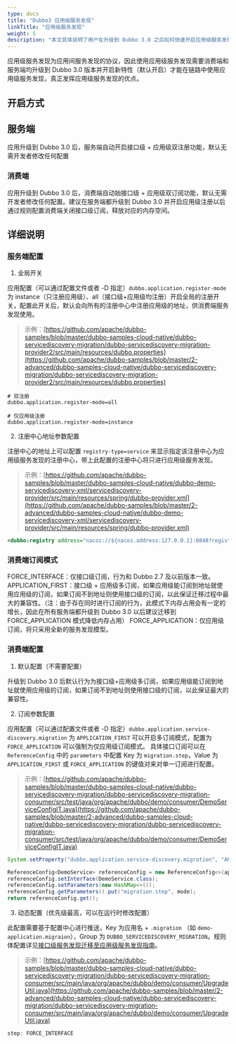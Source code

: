 ```yaml
---
type: docs
title: "Dubbo3 应用级服务发现"
linkTitle: "应用级服务发现"
weight: 5
description: "本文具体说明了用户在升级到 Dubbo 3.0 之后如何快速开启应用级服务发现新特性。"
---
```


应用级服务发现为应用间服务发现的协议，因此使用应用级服务发现需要消费端和服务端均升级到 Dubbo 3.0 版本并开启新特性（默认开启）才能在链路中使用应用级服务发现，真正发挥应用级服务发现的优点。
## 开启方式
## 服务端
应用升级到 Dubbo 3.0 后，服务端自动开启接口级 + 应用级双注册功能，默认无需开发者修改任何配置

### 消费端
应用升级到 Dubbo 3.0 后，消费端自动始接口级 + 应用级双订阅功能，默认无需开发者修改任何配置。建议在服务端都升级到 Dubbo 3.0 并开启应用级注册以后通过规则配置消费端关闭接口级订阅，释放对应的内存空间。

## 详细说明
### 服务端配置

1. 全局开关

应用配置（可以通过配置文件或者 -D 指定）`dubbo.application.register-mode` 为 instance（只注册应用级）、all（接口级+应用级均注册）开启全局的注册开关，配置此开关后，默认会向所有的注册中心中注册应用级的地址，供消费端服务发现使用。
> 示例：[https://github.com/apache/dubbo-samples/blob/master/dubbo-samples-cloud-native/dubbo-servicediscovery-migration/dubbo-servicediscovery-migration-provider2/src/main/resources/dubbo.properties](https://github.com/apache/dubbo-samples/blob/master/2-advanced/dubbo-samples-cloud-native/dubbo-servicediscovery-migration/dubbo-servicediscovery-migration-provider2/src/main/resources/dubbo.properties)

```
# 双注册
dubbo.application.register-mode=all
```
```
# 仅应用级注册
dubbo.application.register-mode=instance
```

2. 注册中心地址参数配置

注册中心的地址上可以配置 `registry-type=service` 来显示指定该注册中心为应用级服务发现的注册中心，带上此配置的注册中心将只进行应用级服务发现。
> 示例：[https://github.com/apache/dubbo-samples/blob/master/dubbo-samples-cloud-native/dubbo-demo-servicediscovery-xml/servicediscovery-provider/src/main/resources/spring/dubbo-provider.xml](https://github.com/apache/dubbo-samples/blob/master/2-advanced/dubbo-samples-cloud-native/dubbo-demo-servicediscovery-xml/servicediscovery-provider/src/main/resources/spring/dubbo-provider.xml)

```xml
<dubbo:registry address="nacos://${nacos.address:127.0.0.1}:8848?registry-type=service"/>
```
### 消费端订阅模式
FORCE_INTERFACE：仅接口级订阅，行为和 Dubbo 2.7 及以前版本一致。
APPLICATION_FIRST：接口级 + 应用级多订阅，如果应用级能订阅到地址就使用应用级的订阅，如果订阅不到地址则使用接口级的订阅，以此保证迁移过程中最大的兼容性。（注：由于存在同时进行订阅的行为，此模式下内存占用会有一定的增长，因此在所有服务端都升级到 Dubbo 3.0 以后建议迁移到 FORCE_APPLICATION 模式降低内存占用）
FORCE_APPLICATION：仅应用级订阅，将只采用全新的服务发现模型。
### 消费端配置

1. 默认配置（不需要配置）

升级到 Dubbo 3.0 后默认行为为接口级+应用级多订阅，如果应用级能订阅到地址就使用应用级的订阅，如果订阅不到地址则使用接口级的订阅，以此保证最大的兼容性。

2. 订阅参数配置

应用配置（可以通过配置文件或者 -D 指定）`dubbo.application.service-discovery.migration` 为 `APPLICATION_FIRST` 可以开启多订阅模式，配置为 `FORCE_APPLICATION` 可以强制为仅应用级订阅模式。
具体接口订阅可以在 `ReferenceConfig` 中的 `parameters` 中配置 Key 为 `migration.step`，Value 为 `APPLICATION_FIRST` 或 `FORCE_APPLICATION` 的键值对来对单一订阅进行配置。
> 示例：[https://github.com/apache/dubbo-samples/blob/master/dubbo-samples-cloud-native/dubbo-servicediscovery-migration/dubbo-servicediscovery-migration-consumer/src/test/java/org/apache/dubbo/demo/consumer/DemoServiceConfigIT.java](https://github.com/apache/dubbo-samples/blob/master/2-advanced/dubbo-samples-cloud-native/dubbo-servicediscovery-migration/dubbo-servicediscovery-migration-consumer/src/test/java/org/apache/dubbo/demo/consumer/DemoServiceConfigIT.java)

```java
System.setProperty("dubbo.application.service-discovery.migration", "APPLICATION_FIRST");
```
```java
ReferenceConfig<DemoService> referenceConfig = new ReferenceConfig<>(applicationModel.newModule());
referenceConfig.setInterface(DemoService.class);
referenceConfig.setParameters(new HashMap<>());
referenceConfig.getParameters().put("migration.step", mode);
return referenceConfig.get();
```

3. 动态配置（优先级最高，可以在运行时修改配置）

此配置需要基于配置中心进行推送，Key 为应用名 + `.migration` （如 `demo-application.migraion`），Group 为 `DUBBO_SERVICEDISCOVERY_MIGRATION`。规则体配置详见[接口级服务发现迁移至应用级服务发现指南](/zh-cn/docs3-v2/java-sdk/upgrades-and-compatibility/service-discovery/service-discovery-rule/)。
> 示例：[https://github.com/apache/dubbo-samples/blob/master/dubbo-samples-cloud-native/dubbo-servicediscovery-migration/dubbo-servicediscovery-migration-consumer/src/main/java/org/apache/dubbo/demo/consumer/UpgradeUtil.java](https://github.com/apache/dubbo-samples/blob/master/2-advanced/dubbo-samples-cloud-native/dubbo-servicediscovery-migration/dubbo-servicediscovery-migration-consumer/src/main/java/org/apache/dubbo/demo/consumer/UpgradeUtil.java)

```java
step: FORCE_INTERFACE
```
